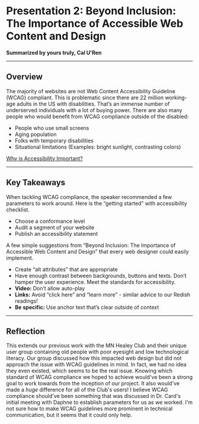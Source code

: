 # Presentation 2: Beyond Inclusion: The Importance of Accessible Web Content and Design

**Summarized by yours truly, Cal U'Ren**

---

## Overview

The majority of websites are not Web Content Accessibility Guideline (WCAG) compliant. This is problematic since there are 22 million working-age adults in the US with disabilities. That’s an immense number of underserved individuals with a lot of buying power. There are also many people who would benefit from WCAG compliance outside of the disabled:

- People who use small screens
- Aging population
- Folks with temporary disabilities
- Situational limitations (Examples: bright sunlight, contrasting colors)

[Why is Accessibility Important?](https://drive.google.com/file/d/1Hgdu0rqzs4aU5OkBZTt_pPdkuQMZbZTI/view)

---

## Key Takeaways

When tackling WCAG compliance, the speaker recommended a few parameters to work around. Here is the “getting started” with accessibility checklist.

- Choose a conformance level
- Audit a segment of your website
- Publish an accessibility statement

A few simple suggestions from “Beyond Inclusion: The Importance of Accessible Web Content and Design” that every web designer could easily implement.

- Create “alt attributes” that are appropriate
- Have enough contrast between backgrounds, buttons and texts. Don’t hamper the user experience. Meet the standards for accessibility.
- **Video:** Don’t allow auto-play
- **Links:** Avoid “click here” and “learn more” - similar advice to our Redish readings!
- **Be specific:** Use anchor text that’s clear outside of context

---

## Reflection

This extends our previous work with the MN Healey Club and their unique user group containing old people with poor eyesight and low technological literacy. Our group discussed how this impacted web design but did not approach the issue with WCAG guidelines in mind. In fact, we had no idea they even existed, which seems to be the real issue. Knowing which standard of WCAG compliance we hoped to achieve would've been a strong goal to work towards from the inception of our project. It also would've made a *huge* difference for all of the Club's users! I believe WCAG compliance should've been something that was discussed in Dr. Card's initial meeting with Daphne to establish parameters for us as we worked. I'm not sure how to make WCAG guidelines more prominent in technical communication, but it seems that it could only help.
